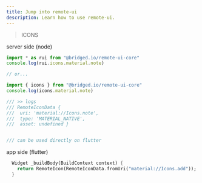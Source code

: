 ```yaml
---
title: Jump into remote-ui
description: Learn how to use remote-ui.
---
```



>ICONS

server side (node)

```typescript
import * as rui from "@bridged.io/remote-ui-core"
console.log(rui.icons.material.note)

// or...

import { icons } from "@bridged.io/remote-ui-core"
console.log(icons.material.note)

/// >> logs 
/// RemoteIconData {
///  uri: 'material://Icons.note',
///  type: 'MATERIAL_NATIVE',
///  asset: undefined }


/// can be used directly on flutter
```


app side (flutter)

```dart
  Widget _buildBody(BuildContext context) {
    return RemoteIcon(RemoteIconData.fromUri("material://Icons.add"));
  }
  ```